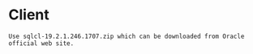 # Client
```
Use sqlcl-19.2.1.246.1707.zip which can be downloaded from Oracle official web site.
```